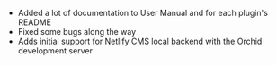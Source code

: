 ---
---

- Added a lot of documentation to User Manual and for each plugin's README 
- Fixed some bugs along the way
- Adds initial support for Netlify CMS local backend with the Orchid development server
